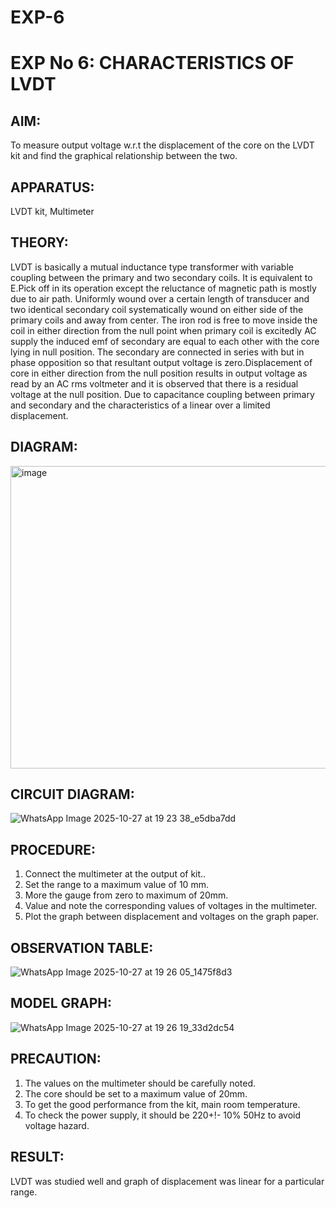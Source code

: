 # EXP-6
# EXP No 6: CHARACTERISTICS OF LVDT
## AIM:
To measure output voltage w.r.t the displacement of the core on the LVDT kit and
find the graphical relationship between the two.

## APPARATUS: 
LVDT kit, Multimeter

## THEORY: 
LVDT is basically a mutual inductance type transformer with variable coupling between the primary and two secondary coils. It is equivalent to E.Pick off in its operation except the reluctance of magnetic path is mostly due to air path. Uniformly wound over a certain length of transducer and two identical secondary coil systematically wound on either side of the primary coils and away from center. The iron rod is free to move inside the coil in either direction from the null point when primary coil is excitedly AC supply the induced emf of secondary are equal to each other with the core lying in null position. The secondary are connected in series with but in phase opposition so that resultant output voltage is zero.Displacement of core in either direction from the null position results in output voltage as read by an AC rms voltmeter and it is observed that there is a residual voltage at the null position. Due to capacitance coupling between primary and secondary and the characteristics of a linear over a limited  displacement.

## DIAGRAM:
<img width="560" height="484" alt="image" src="https://github.com/user-attachments/assets/47fcfedb-7648-4301-83d8-2dd674167b21" />

## CIRCUIT DIAGRAM:
![WhatsApp Image 2025-10-27 at 19 23 38_e5dba7dd](https://github.com/user-attachments/assets/40fef65a-1805-4c05-814d-aba2f6555121)

## PROCEDURE: 
1. Connect the multimeter at the output of kit..
2. Set the range to a maximum value of 10 mm.
3. More the gauge from zero to maximum of 20mm.
4. Value and note the corresponding values of voltages in the multimeter.
5. Plot the graph between displacement and voltages on the graph paper.


## OBSERVATION TABLE:
![WhatsApp Image 2025-10-27 at 19 26 05_1475f8d3](https://github.com/user-attachments/assets/46ee0fd4-15d2-49f1-a09e-762504c581b5)

## MODEL GRAPH:
![WhatsApp Image 2025-10-27 at 19 26 19_33d2dc54](https://github.com/user-attachments/assets/864d68b1-9712-4d87-9ad6-e1e10a893e0f)

## PRECAUTION: 
1. The values on the multimeter should be carefully noted.
2. The core should be set to a maximum value of 20mm.
3. To get the good performance from the kit, main room temperature.
4. To check the power supply, it should be 220+!- 10% 50Hz to avoid voltage hazard.

## RESULT: 
LVDT was studied well and graph of displacement was linear for a particular range.
